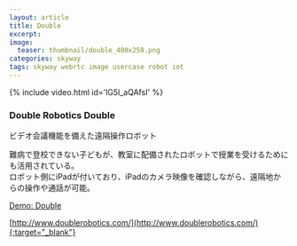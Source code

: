 ```yaml
---
layout: article
title: Double
excerpt: 
image:
  teaser: thumbnail/double_400x250.png
categories: skyway
tags: skyway webrtc image usercase robot iot
---
```



{% include video.html id='lG5l_aQAfsI' %}

### Double Robotics Double

ビデオ会議機能を備えた遠隔操作ロボット

難病で登校できない子どもが、教室に配備されたロボットで授業を受けるためにも活用されている。  
ロボット側にiPadが付いており、iPadのカメラ映像を確認しながら、遠隔地からの操作や通話が可能。

<a href="https://drive.doublerobotics.com/" target="_blank" class="btn-info">Demo: Double</a>

[http://www.doublerobotics.com/](http://www.doublerobotics.com/){:target="_blank"}
